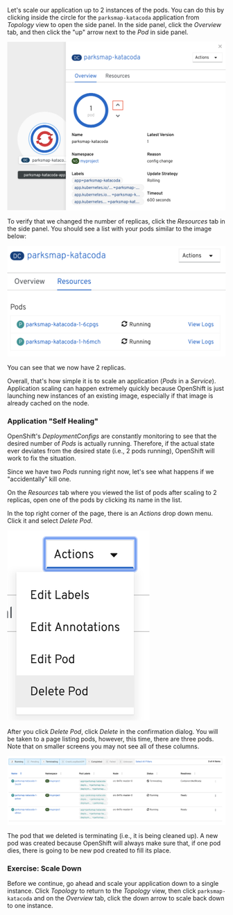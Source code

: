 Let's scale our application up to 2 instances of the pods. You can do this by clicking inside the circle for the `parksmap-katacoda` application from *Topology* view to open the side panel. In the side panel, click the *Overview* tab, and then click the "up" arrow next to
the *Pod* in side panel.

![Scaling using arrows](../../assets/introduction/getting-started-44/4scaling-arrows.png)

To verify that we changed the number of replicas, click the *Resources* tab in the side panel. You should see a list with your pods similar to the image below:

![List of pods](../../assets/introduction/getting-started-44/4scaling-pods.png)

You can see that we now have 2 replicas.

Overall, that's how simple it is to scale an application (*Pods* in a
*Service*). Application scaling can happen extremely quickly because OpenShift
is just launching new instances of an existing image, especially if that image
is already cached on the node.

### Application "Self Healing"

OpenShift's *DeploymentConfigs* are constantly monitoring to see that the desired number
of *Pods* is actually running. Therefore, if the actual state ever deviates from the desired state (i.e., 2 pods running), OpenShift will work to fix the situation.

Since we have two *Pods* running right now, let's see what happens if we
"accidentally" kill one.

On the *Resources* tab where you viewed the list of pods after scaling to 2 replicas, open one of the pods by clicking its name in the list.

In the top right corner of the page, there is an _Actions_ drop down menu. Click it and select *Delete Pod*.

![Delete action](../../assets/introduction/getting-started-44/4scaling-actions.png)

After you click *Delete Pod*, click *Delete* in the confirmation dialog. You will be taken to a page listing pods, however, this time, there are three pods. Note that on smaller screens you may not see all of these columns.

![List of pods](../../assets/introduction/getting-started-44/4scaling-terminating.png)

The pod that we deleted is terminating (i.e., it is being cleaned up). A new pod was created because
OpenShift will always make sure that, if one pod dies, there is going to be new pod created to
fill its place.

### Exercise: Scale Down

Before we continue, go ahead and scale your application down to a single
instance. Click *Topology* to return to the *Topology* view, then click `parksmap-katacoda` and on the *Overview* tab, click the down arrow to scale back down to one instance.
